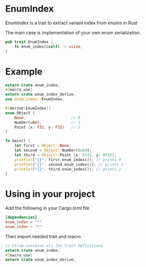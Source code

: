 # EnumIndex
EnumIndex is a trait to extract variant index from enums in Rust

The main case is implementation of your own enum serialization.

```rust
pub trait EnumIndex {
    fn enum_index(&self) -> usize;
}
```

# Example

```rust
extern crate enum_index;
#[macro_use]
extern crate enum_index_derive;
use enum_index::EnumIndex;

#[derive(EnumIndex)]
enum Object {
    None,                    // 0
    Number(u64),             // 1
    Point {x: f32, y: f32}   // 2
}

fn main() {
    let first = Object::None;
    let second = Object::Number(0u64);
    let third = Object::Point {x: 0f32, y: 0f32};
    println!("{}", first.enum_index()); // prints 0
    println!("{}", second.enum_index()); // prints 1
    println!("{}", third.enum_index()); // prints 2
}
```

# Using in your project
Add the following in your Cargo.toml file
```toml
[dependencies]
enum_index = "*"
enum_index = "*"
```

Then import needed trait and macro
```rust
// Strum contains all the trait definitions
extern crate enum_index;
#[macro_use]
extern crate enum_index_derive;
```
